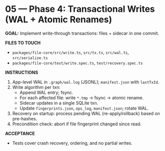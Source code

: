 # 05 — Phase 4: Transactional Writes (WAL + Atomic Renames)

**GOAL:** Implement write-through transactions: files + sidecar in one commit.

**FILES TO TOUCH**
- `packages/file-core/src/write.ts`, `src/tx.ts`, `src/wal.ts`, `src/serialize.ts`
- `packages/file-core/test/write.spec.ts`, `test/recovery.spec.ts`

**INSTRUCTIONS**
1) App-level WAL in `.graph/wal.log` (JSONL); `manifest.json` with `lastTxId`.
2) Write algorithm per txn:
   - Append WAL entry; fsync.
   - For each affected file: write `*.tmp` → fsync → atomic rename.
   - Sidecar updates in a single SQLite txn.
   - Update `fingerprints.json`, `ops_log`, `manifest.json`; rotate WAL.
3) Recovery on startup: process pending WAL (re-apply/rollback) based on pre-hashes.
4) Precondition check: abort if file fingerprint changed since read.

**ACCEPTANCE**
- Tests cover crash recovery, ordering, and no partial writes.
